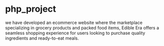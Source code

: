 # php_project
we have developed an ecommerce website where the marketplace specializing in grocery products and packed food items, Edible Era offers a seamless shopping experience for users looking to purchase quality ingredients and ready-to-eat meals.
